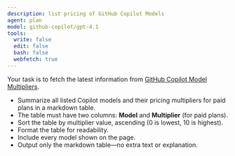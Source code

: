 ```yaml
---
description: list pricing of GitHub Copilot Models
agent: plan
model: github-copilot/gpt-4.1
tools:
  write: false
  edit: false
  bash: false
  webfetch: true
---
```


Your task is to fetch the latest information from [GitHub Copilot Model Multipliers](https://docs.github.com/en/copilot/concepts/billing/copilot-requests#model-multipliers).

- Summarize all listed Copilot models and their pricing multipliers for paid plans in a markdown table.
- The table must have two columns: **Model** and **Multiplier** (for paid plans).
- Sort the table by multiplier value, ascending (0 is lowest, 10 is highest).
- Format the table for readability.
- Include every model shown on the page.
- Output only the markdown table—no extra text or explanation.
